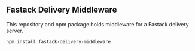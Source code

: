 ## Fastack Delivery Middleware
This repository and npm package holds middleware for a Fastack delivery server.

`npm install fastack-delivery-middleware`